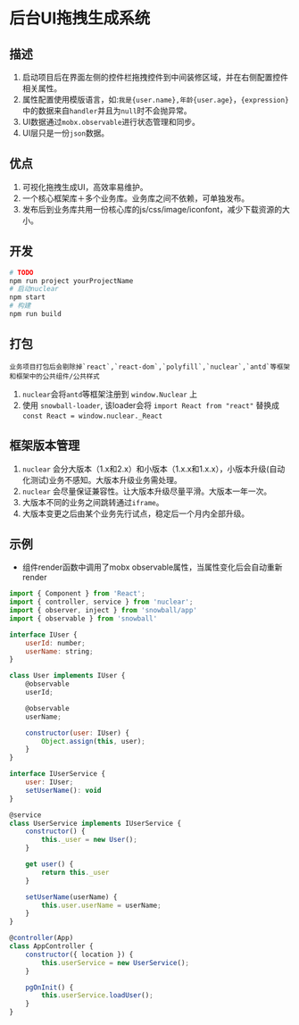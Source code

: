 # 后台UI拖拽生成系统

## 描述

1. 启动项目后在界面左侧的控件栏拖拽控件到中间装修区域，并在右侧配置控件相关属性。
2. 属性配置使用模版语言，如:`我是{user.name},年龄{user.age}`，`{expression}`中的数据来自`handler`并且为`null`时不会抛异常。
3. UI数据通过`mobx.observable`进行状态管理和同步。
4. UI层只是一份`json`数据。

## 优点
1. 可视化拖拽生成UI，高效率易维护。
2. 一个核心框架库＋多个业务库。业务库之间不依赖，可单独发布。
3. 发布后到业务库共用一份核心库的js/css/image/iconfont，减少下载资源的大小。

## 开发

```sh
# TODO
npm run project yourProjectName
# 启动nuclear
npm start
# 构建
npm run build
```

## 打包
```
业务项目打包后会剔除掉`react`,`react-dom`,`polyfill`,`nuclear`,`antd`等框架和框架中的公共组件/公共样式
```
1. `nuclear`会将`antd`等框架注册到 `window.Nuclear` 上
2. 使用 `snowball-loader`, 该loader会将 `import React from "react"` 替换成 `const React = window.nuclear._React`

## 框架版本管理

1. `nuclear` 会分大版本（1.x和2.x）和小版本（1.x.x和1.x.x），小版本升级(自动化测试)业务不感知。大版本升级业务需处理。
2. `nuclear` 会尽量保证兼容性。让大版本升级尽量平滑。大版本一年一次。
3. 大版本不同的业务之间跳转通过`iframe`。
4. 大版本变更之后由某个业务先行试点，稳定后一个月内全部升级。

## 示例

* 组件render函数中调用了mobx observable属性，当属性变化后会自动重新render

```js
import { Component } from 'React';
import { controller, service } from 'nuclear';
import { observer, inject } from 'snowball/app'
import { observable } from 'snowball'

interface IUser {
    userId: number;
    userName: string;
}

class User implements IUser {
    @observable
    userId;

    @observable
    userName;

    constructor(user: IUser) {
        Object.assign(this, user);
    }
}

interface IUserService {
    user: IUser;
    setUserName(): void
}

@service
class UserService implements IUserService {
    constructor() {
        this._user = new User();
    }

    get user() {
        return this._user
    }

    setUserName(userName) {
        this.user.userName = userName;
    }
}

@controller(App)
class AppController {
    constructor({ location }) {
        this.userService = new UserService();
    }

    pgOnInit() {
        this.userService.loadUser();
    }
}
```